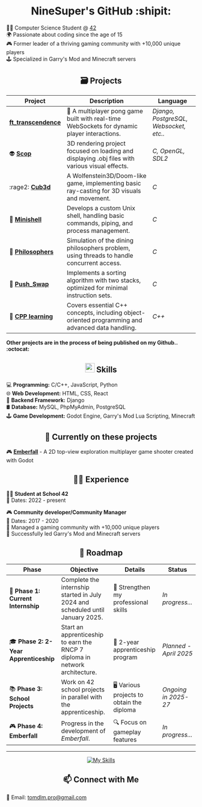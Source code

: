 <h1 align="center">NineSuper's GitHub :shipit:</h1>

👨‍💻 Computer Science Student @ [42](https://42.fr/)<br/>
🌍 Passionate about coding since the age of 15<br/>
🎮 Former leader of a thriving gaming community with +10,000 unique players<br/>
🕹️ Specialized in Garry's Mod and Minecraft servers<br/>

<h2 align="center">🗃 Projects</h2>

| **Project**                 | **Description**                                                                                      | **Language** 	       |
|-----------------------------|------------------------------------------------------------------------------------------------------|-----------------------|
| **[ft_transcendence](https://github.com/lcssbrs/ft_transcendence/tree/tom)**  | 🏓 A multiplayer pong game built with real-time WebSockets for dynamic player interactions.         |*Django, PostgreSQL, Websocket, etc..*|
| 👽 **[Scop](https://github.com/NineSuper/Scop)**                                 | 3D rendering project focused on loading and displaying .obj files with various visual effects.    | *C, OpenGL, SDL2* |
| :rage2: **[Cub3d](https://github.com/NineSuper/Cub3D)**                          |  A Wolfenstein3D/Doom-like game, implementing basic ray-casting for 3D visuals and movement.      | *C*            |
| 🐚 **[Minishell](https://github.com/NineSuper/Minishell)**                       | Develops a custom Unix shell, handling basic commands, piping, and process management.            | *C*            |
| 🧠 **[Philosophers](https://github.com/NineSuper/philosophers)**                 | Simulation of the dining philosophers problem, using threads to handle concurrent access.         | *C*            |
| 🔄 **[Push_Swap](https://github.com/NineSuper/push_swap)**                       | Implements a sorting algorithm with two stacks, optimized for minimal instruction sets.           | *C*            |
| 📘 **[CPP learning](https://github.com/NineSuper/CPP-module)**                    | Covers essential C++ concepts, including object-oriented programming and advanced data handling.  | *C++*          |


**Other projects are in the process of being published on my Github.. :octocat:**

<h2 align="center"><img src="https://media2.giphy.com/media/QssGEmpkyEOhBCb7e1/giphy.gif?cid=ecf05e47a0n3gi1bfqntqmob8g9aid1oyj2wr3ds3mg700bl&rid=giphy.gif" width ="25"> Skills</h2>

💻 **Programming:** C/C++, JavaScript, Python</br>
🌐 **Web Development:** HTML, CSS, React</br>
🐍 **Backend Framework:** Django </br>
🛢️ **Database:** MySQL, PhpMyAdmin, PostgreSQL</br>
🕹️ **Game Development:** Godot Engine, Garry's Mod Lua Scripting, Minecraft</br>

<h2 align="center">🐛 Currently on these projects</h2>

🎮 **[Emberfall](https://github.com/NineSuper/Emberfall)** - A 2D top-view exploration multiplayer game shooter created with Godot</br>

<h2 align="center">👨‍💼 Experience</h2>

👨‍💻 **Student at School 42**</br>
  📆 Dates: 2022 - present</br>
  
🎮 **Community developer/Community Manager**</br>
  📆 Dates: 2017 - 2020</br>
  📌 Managed a gaming community with +10,000 unique players</br>
  🚀 Successfully led Garry's Mod and Minecraft servers</br>

<h2 align="center"> 🚀 Roadmap</h2>

| **Phase**                      | **Objective**                                                                                                   | **Details**                                           | **Status**               |
|--------------------------------|---------------------------------------------------------------------------------------------------------------|-------------------------------------------------------|---------------------------|
| 🏁 **Phase 1: Current Internship**    | Complete the internship started in July 2024 and scheduled until January 2025.                     | 🔄 Strengthen my professional skills                   | *In progress...*          |
| 🎓 **Phase 2: 2-Year Apprenticeship**  | Start an apprenticeship to earn the RNCP 7 diploma in network architecture.       | 💼 2-year apprenticeship program                       | *Planned - April 2025*    |
| 📚 **Phase 3: School Projects**   | Work on 42 school projects in parallel with the apprenticeship.                                          | 🖥️ Various projects to obtain the diploma             | *Ongoing in 2025-27*      |
| 🎮 **Phase 4: Emberfall**         | Progress in the development of *Emberfall*.                                                               | 🔍 Focus on gameplay features                          | *In progress...*          |

---
<p align="center">
    <a href="https://skillicons.dev">
        <img src="https://skillicons.dev/icons?i=c,cpp,py,html,css,js,react,docker,django,mysql,postgres,godot,lua,github&perline=6" alt="My Skills">
    </a>
</p>
<h2 align="center">📫 Connect with Me </h2>

📧 Email: tomdlm.pro@gmail.com
